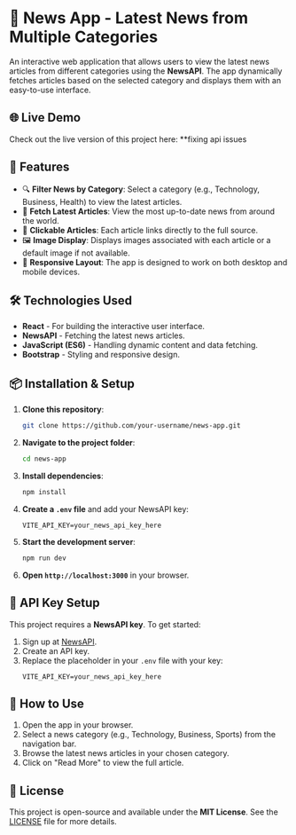 # 🌟 News App - Latest News from Multiple Categories

An interactive web application that allows users to view the latest news articles from different categories using the **NewsAPI**. The app dynamically fetches articles based on the selected category and displays them with an easy-to-use interface.

## 🌐 Live Demo

Check out the live version of this project here: **fixing api issues

## 🚀 Features  
- 🔍 **Filter News by Category**: Select a category (e.g., Technology, Business, Health) to view the latest articles.  
- 📄 **Fetch Latest Articles**: View the most up-to-date news from around the world.  
- 📰 **Clickable Articles**: Each article links directly to the full source.  
- 🖼 **Image Display**: Displays images associated with each article or a default image if not available.  
- 📑 **Responsive Layout**: The app is designed to work on both desktop and mobile devices.

## 🛠 Technologies Used  
- **React** - For building the interactive user interface.  
- **NewsAPI** - Fetching the latest news articles.  
- **JavaScript (ES6)** - Handling dynamic content and data fetching.  
- **Bootstrap** - Styling and responsive design.

## 📦 Installation & Setup  

1. **Clone this repository**:
    ```bash
    git clone https://github.com/your-username/news-app.git
    ```

2. **Navigate to the project folder**:
    ```bash
    cd news-app
    ```

3. **Install dependencies**:
    ```bash
    npm install
    ```

4. **Create a `.env` file** and add your NewsAPI key:
    ```env
    VITE_API_KEY=your_news_api_key_here
    ```

5. **Start the development server**:
    ```bash
    npm run dev
    ```

6. **Open `http://localhost:3000`** in your browser.

## 🔑 API Key Setup

This project requires a **NewsAPI key**. To get started:

1. Sign up at [NewsAPI](https://newsapi.org/).
2. Create an API key.
3. Replace the placeholder in your `.env` file with your key:
    ```env
    VITE_API_KEY=your_news_api_key_here
    ```

## 🚀 How to Use

1. Open the app in your browser.
2. Select a news category (e.g., Technology, Business, Sports) from the navigation bar.
3. Browse the latest news articles in your chosen category.
4. Click on "Read More" to view the full article.

## 📜 License

This project is open-source and available under the **MIT License**. See the [LICENSE](LICENSE) file for more details.
